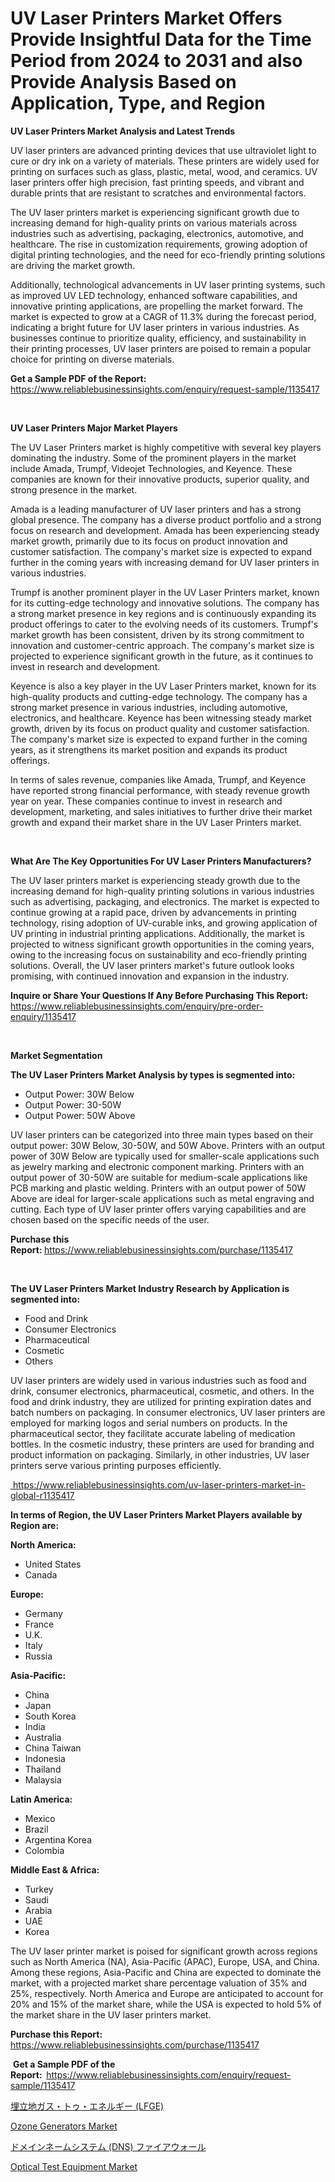 <p><h1>UV Laser Printers Market Offers Provide Insightful Data for the Time Period from 2024 to 2031 and also Provide Analysis Based on Application, Type, and Region</h1></p><p><strong>UV Laser Printers Market Analysis and Latest Trends</strong></p>
<p><p>UV laser printers are advanced printing devices that use ultraviolet light to cure or dry ink on a variety of materials. These printers are widely used for printing on surfaces such as glass, plastic, metal, wood, and ceramics. UV laser printers offer high precision, fast printing speeds, and vibrant and durable prints that are resistant to scratches and environmental factors.</p><p>The UV laser printers market is experiencing significant growth due to increasing demand for high-quality prints on various materials across industries such as advertising, packaging, electronics, automotive, and healthcare. The rise in customization requirements, growing adoption of digital printing technologies, and the need for eco-friendly printing solutions are driving the market growth.</p><p>Additionally, technological advancements in UV laser printing systems, such as improved UV LED technology, enhanced software capabilities, and innovative printing applications, are propelling the market forward. The market is expected to grow at a CAGR of 11.3% during the forecast period, indicating a bright future for UV laser printers in various industries. As businesses continue to prioritize quality, efficiency, and sustainability in their printing processes, UV laser printers are poised to remain a popular choice for printing on diverse materials.</p></p>
<p><strong>Get a Sample PDF of the Report:&nbsp;</strong> <a href="https://www.reliablebusinessinsights.com/enquiry/request-sample/1135417">https://www.reliablebusinessinsights.com/enquiry/request-sample/1135417</a></p>
<p>&nbsp;</p>
<p><strong>UV Laser Printers Major Market Players</strong></p>
<p><p>The UV Laser Printers market is highly competitive with several key players dominating the industry. Some of the prominent players in the market include Amada, Trumpf, Videojet Technologies, and Keyence. These companies are known for their innovative products, superior quality, and strong presence in the market.</p><p>Amada is a leading manufacturer of UV laser printers and has a strong global presence. The company has a diverse product portfolio and a strong focus on research and development. Amada has been experiencing steady market growth, primarily due to its focus on product innovation and customer satisfaction. The company's market size is expected to expand further in the coming years with increasing demand for UV laser printers in various industries.</p><p>Trumpf is another prominent player in the UV Laser Printers market, known for its cutting-edge technology and innovative solutions. The company has a strong market presence in key regions and is continuously expanding its product offerings to cater to the evolving needs of its customers. Trumpf's market growth has been consistent, driven by its strong commitment to innovation and customer-centric approach. The company's market size is projected to experience significant growth in the future, as it continues to invest in research and development.</p><p>Keyence is also a key player in the UV Laser Printers market, known for its high-quality products and cutting-edge technology. The company has a strong market presence in various industries, including automotive, electronics, and healthcare. Keyence has been witnessing steady market growth, driven by its focus on product quality and customer satisfaction. The company's market size is expected to expand further in the coming years, as it strengthens its market position and expands its product offerings.</p><p>In terms of sales revenue, companies like Amada, Trumpf, and Keyence have reported strong financial performance, with steady revenue growth year on year. These companies continue to invest in research and development, marketing, and sales initiatives to further drive their market growth and expand their market share in the UV Laser Printers market.</p></p>
<p>&nbsp;</p>
<p><strong>What Are The Key Opportunities For UV Laser Printers Manufacturers?</strong></p>
<p><p>The UV laser printers market is experiencing steady growth due to the increasing demand for high-quality printing solutions in various industries such as advertising, packaging, and electronics. The market is expected to continue growing at a rapid pace, driven by advancements in printing technology, rising adoption of UV-curable inks, and growing application of UV printing in industrial printing applications. Additionally, the market is projected to witness significant growth opportunities in the coming years, owing to the increasing focus on sustainability and eco-friendly printing solutions. Overall, the UV laser printers market's future outlook looks promising, with continued innovation and expansion in the industry.</p></p>
<p><strong>Inquire or Share Your Questions If Any Before Purchasing This Report:</strong> <a href="https://www.reliablebusinessinsights.com/enquiry/pre-order-enquiry/1135417">https://www.reliablebusinessinsights.com/enquiry/pre-order-enquiry/1135417</a></p>
<p>&nbsp;</p>
<p><strong>Market Segmentation</strong></p>
<p><strong>The UV Laser Printers Market Analysis by types is segmented into:</strong></p>
<p><ul><li>Output Power: 30W Below</li><li>Output Power: 30-50W</li><li>Output Power: 50W Above</li></ul></p>
<p><p>UV laser printers can be categorized into three main types based on their output power: 30W Below, 30-50W, and 50W Above. Printers with an output power of 30W Below are typically used for smaller-scale applications such as jewelry marking and electronic component marking. Printers with an output power of 30-50W are suitable for medium-scale applications like PCB marking and plastic welding. Printers with an output power of 50W Above are ideal for larger-scale applications such as metal engraving and cutting. Each type of UV laser printer offers varying capabilities and are chosen based on the specific needs of the user.</p></p>
<p><strong>Purchase this Report:&nbsp;</strong><a href="https://www.reliablebusinessinsights.com/purchase/1135417">https://www.reliablebusinessinsights.com/purchase/1135417</a></p>
<p>&nbsp;</p>
<p><strong>The UV Laser Printers Market Industry Research by Application is segmented into:</strong></p>
<p><ul><li>Food and Drink</li><li>Consumer Electronics</li><li>Pharmaceutical</li><li>Cosmetic</li><li>Others</li></ul></p>
<p><p>UV laser printers are widely used in various industries such as food and drink, consumer electronics, pharmaceutical, cosmetic, and others. In the food and drink industry, they are utilized for printing expiration dates and batch numbers on packaging. In consumer electronics, UV laser printers are employed for marking logos and serial numbers on products. In the pharmaceutical sector, they facilitate accurate labeling of medication bottles. In the cosmetic industry, these printers are used for branding and product information on packaging. Similarly, in other industries, UV laser printers serve various printing purposes efficiently.</p></p>
<p><a href="https://www.reliablebusinessinsights.com/uv-laser-printers-market-in-global-r1135417">&nbsp;https://www.reliablebusinessinsights.com/uv-laser-printers-market-in-global-r1135417</a></p>
<p><strong>In terms of Region, the UV Laser Printers Market Players available by Region are:</strong></p>
<p>
    <p> <strong> North America: </strong>
        <ul>
            <li>United States</li>
            <li>Canada</li>
        </ul>
        </p> 
    <p> <strong> Europe: </strong>
        <ul>
            <li>Germany</li>
            <li>France</li>
            <li>U.K.</li>
            <li>Italy</li>
            <li>Russia</li>
        </ul>
        </p> 
    <p> <strong> Asia-Pacific: </strong>
        <ul>
            <li>China</li>
            <li>Japan</li>
            <li>South Korea</li>
            <li>India</li>
            <li>Australia</li>
            <li>China Taiwan</li>
            <li>Indonesia</li>
            <li>Thailand</li>
            <li>Malaysia</li>
        </ul>
        </p> 
    <p> <strong> Latin America: </strong>
        <ul>
            <li>Mexico</li>
            <li>Brazil</li>
            <li>Argentina Korea</li>
            <li>Colombia</li>
        </ul>
        </p> 
    <p> <strong> Middle East & Africa: </strong>
        <ul>
            <li>Turkey</li>
            <li>Saudi</li>
            <li>Arabia</li>
            <li>UAE</li>
            <li>Korea</li>
        </ul>
    </p>
    </p>
<p><p>The UV laser printer market is poised for significant growth across regions such as North America (NA), Asia-Pacific (APAC), Europe, USA, and China. Among these regions, Asia-Pacific and China are expected to dominate the market, with a projected market share percentage valuation of 35% and 25%, respectively. North America and Europe are anticipated to account for 20% and 15% of the market share, while the USA is expected to hold 5% of the market share in the UV laser printers market.</p></p>
<p><strong>Purchase this Report: </strong><a href="https://www.reliablebusinessinsights.com/purchase/1135417">https://www.reliablebusinessinsights.com/purchase/1135417</a></p>
<p>&nbsp;<strong>Get a Sample PDF of the Report:&nbsp;&nbsp;</strong><a href="https://www.reliablebusinessinsights.com/enquiry/request-sample/1135417">https://www.reliablebusinessinsights.com/enquiry/request-sample/1135417</a></p>
<p><strong></strong></p>
<p><p><a href="https://github.com/KaydenJohns1964/Market-Research-Report-List-2/blob/main/6619526155640.md">埋立地ガス・トゥ・エネルギー (LFGE)</a></p><p><a href="https://github.com/jnzzvtbl92/Market-Research-Report-List-1/blob/main/ozone-generators-market.md">Ozone Generators Market</a></p><p><a href="https://github.com/decker5351/Market-Research-Report-List-1/blob/main/7085788155641.md">ドメインネームシステム (DNS) ファイアウォール</a></p><p><a href="https://github.com/Seman3302/Market-Research-Report-List-1/blob/main/optical-test-equipment-market.md">Optical Test Equipment Market</a></p></p>